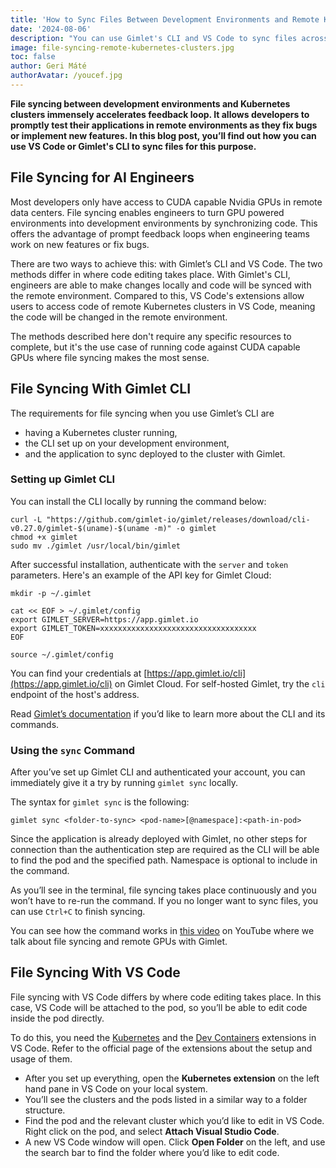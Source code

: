 ```yaml
---
title: 'How to Sync Files Between Development Environments and Remote Kubernetes Clusters'
date: '2024-08-06'
description: "You can use Gimlet's CLI and VS Code to sync files across development environments and remote Kubernetes clusters."
image: file-syncing-remote-kubernetes-clusters.jpg
toc: false
author: Geri Máté
authorAvatar: /youcef.jpg
---
```


**File syncing between development environments and Kubernetes clusters immensely accelerates feedback loop. It allows developers to promptly test their applications in remote environments as they fix bugs or implement new features. In this blog post, you’ll find out how you can use VS Code or Gimlet's CLI to sync files for this purpose.**

## File Syncing for AI Engineers

Most developers only have access to CUDA capable Nvidia GPUs in remote data centers. File syncing enables engineers to turn GPU powered environments into development environments by synchronizing code. This offers the advantage of prompt feedback loops when engineering teams work on new features or fix bugs.

There are two ways to achieve this: with Gimlet’s CLI and VS Code. The two methods differ in where code editing takes place. With Gimlet's CLI, engineers are able to make changes locally and code will be synced with the remote environment. Compared to this, VS Code's extensions allow users to access code of remote Kubernetes clusters in VS Code, meaning the code will be changed in the remote environment.

The methods described here don't require any specific resources to complete, but it's the use case of running code against CUDA capable GPUs where file syncing makes the most sense.

## File Syncing With Gimlet CLI

The requirements for file syncing when you use Gimlet’s CLI are

- having a Kubernetes cluster running,
- the CLI set up on your development environment,
- and the application to sync deployed to the cluster with Gimlet.

### Setting up Gimlet CLI

You can install the CLI locally by running the command below:

```
curl -L "https://github.com/gimlet-io/gimlet/releases/download/cli-v0.27.0/gimlet-$(uname)-$(uname -m)" -o gimlet
chmod +x gimlet
sudo mv ./gimlet /usr/local/bin/gimlet
```

After successful installation, authenticate with the `server` and `token` parameters. Here's an example of the API key for Gimlet Cloud:

```
mkdir -p ~/.gimlet

cat << EOF > ~/.gimlet/config
export GIMLET_SERVER=https://app.gimlet.io
export GIMLET_TOKEN=xxxxxxxxxxxxxxxxxxxxxxxxxxxxxxxxxxx
EOF

source ~/.gimlet/config
```

You can find your credentials at [https://app.gimlet.io/cli](https://app.gimlet.io/cli) on Gimlet Cloud. For self-hosted Gimlet, try the `cli` endpoint of the host's address.

Read [Gimlet’s documentation](https://gimlet.io/docs/cli) if you’d like to learn more about the CLI and its commands.

### Using the `sync` Command

After you’ve set up Gimlet CLI and authenticated your account, you can immediately give it a try by running `gimlet sync` locally.

The syntax for `gimlet sync` is the following:

```
gimlet sync <folder-to-sync> <pod-name>[@namespace]:<path-in-pod>
```

Since the application is already deployed with Gimlet, no other steps for connection than the authentication step are required as the CLI will be able to find the pod and the specified path. Namespace is optional to include in the command.

As you’ll see in the terminal, file syncing takes place continuously and you won’t have to re-run the command. If you no longer want to sync files, you can use `Ctrl+C` to finish syncing.

You can see how the command works in [this video](https://youtu.be/aYvXqeJb52s?si=mknchyQpzd6FE9fM&t=223) on YouTube where we talk about file syncing and remote GPUs with Gimlet.

## File Syncing With VS Code

File syncing with VS Code differs by where code editing takes place. In this case, VS Code will be attached to the pod, so you’ll be able to edit code inside the pod directly.

To do this, you need the [Kubernetes](https://marketplace.visualstudio.com/items?itemName=ms-kubernetes-tools.vscode-kubernetes-tools) and the [Dev Containers](https://marketplace.visualstudio.com/items?itemName=ms-vscode-remote.remote-containers) extensions in VS Code. Refer to the official page of the extensions about the setup and usage of them.

- After you set up everything, open the **Kubernetes extension** on the left hand pane in VS Code on your local system.
- You’ll see the clusters and the pods listed in a similar way to a folder structure.
- Find the pod and the relevant cluster which you’d like to edit in VS Code. Right click on the pod, and select **Attach Visual Studio Code**.
- A new VS Code window will open. Click **Open Folder** on the left, and use the search bar to find the folder where you’d like to edit code.
